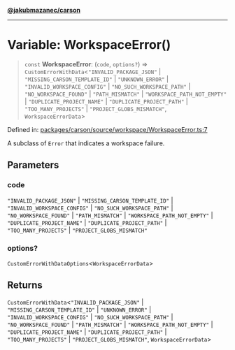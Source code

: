 [**@jakubmazanec/carson**](../README.md)

---

# Variable: WorkspaceError()

> `const` **WorkspaceError**: (`code`, `options?`) =>
> `CustomErrorWithData`\<`"INVALID_PACKAGE_JSON"` \| `"MISSING_CARSON_TEMPLATE_ID"` \|
> `"UNKNOWN_ERROR"` \| `"INVALID_WORKSPACE_CONFIG"` \| `"NO_SUCH_WORKSPACE_PATH"` \|
> `"NO_WORKSPACE_FOUND"` \| `"PATH_MISMATCH"` \| `"WORKSPACE_PATH_NOT_EMPTY"` \|
> `"DUPLICATE_PROJECT_NAME"` \| `"DUPLICATE_PROJECT_PATH"` \| `"TOO_MANY_PROJECTS"` \|
> `"PROJECT_GLOBS_MISMATCH"`, `WorkspaceErrorData`\>

Defined in:
[packages/carson/source/workspace/WorkspaceError.ts:7](https://github.com/jakubmazanec/tools/blob/a9ba87d349a220bbed24d161794f90a6ba6009e5/packages/carson/source/workspace/WorkspaceError.ts#L7)

A subclass of `Error` that indicates a workspace failure.

## Parameters

### code

`"INVALID_PACKAGE_JSON"` | `"MISSING_CARSON_TEMPLATE_ID"` | `"INVALID_WORKSPACE_CONFIG"` |
`"NO_SUCH_WORKSPACE_PATH"` | `"NO_WORKSPACE_FOUND"` | `"PATH_MISMATCH"` |
`"WORKSPACE_PATH_NOT_EMPTY"` | `"DUPLICATE_PROJECT_NAME"` | `"DUPLICATE_PROJECT_PATH"` |
`"TOO_MANY_PROJECTS"` | `"PROJECT_GLOBS_MISMATCH"`

### options?

`CustomErrorWithDataOptions`\<`WorkspaceErrorData`\>

## Returns

`CustomErrorWithData`\<`"INVALID_PACKAGE_JSON"` \| `"MISSING_CARSON_TEMPLATE_ID"` \|
`"UNKNOWN_ERROR"` \| `"INVALID_WORKSPACE_CONFIG"` \| `"NO_SUCH_WORKSPACE_PATH"` \|
`"NO_WORKSPACE_FOUND"` \| `"PATH_MISMATCH"` \| `"WORKSPACE_PATH_NOT_EMPTY"` \|
`"DUPLICATE_PROJECT_NAME"` \| `"DUPLICATE_PROJECT_PATH"` \| `"TOO_MANY_PROJECTS"` \|
`"PROJECT_GLOBS_MISMATCH"`, `WorkspaceErrorData`\>
